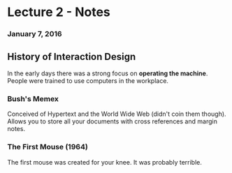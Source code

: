 # Lecture 2 - Notes  

### January 7, 2016  

## History of Interaction Design

In the early days there was a strong focus on __operating the machine__. People were trained to use computers in the workplace.

### Bush's Memex

Conceived of Hypertext and the World Wide Web (didn't coin them though). Allows you to store all your documents with cross references and margin notes.

### The First Mouse (1964)

The first mouse was created for your knee. It was probably terrible.
